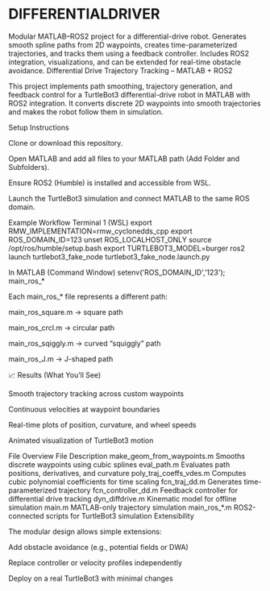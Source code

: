 # DIFFERENTIALDRIVER
Modular MATLAB–ROS2 project for a differential-drive robot. Generates smooth spline paths from 2D waypoints, creates time-parameterized trajectories, and tracks them using a feedback controller. Includes ROS2 integration, visualizations, and can be extended for real-time obstacle avoidance.
Differential Drive Trajectory Tracking – MATLAB + ROS2

This project implements path smoothing, trajectory generation, and feedback control for a TurtleBot3 differential-drive robot in MATLAB with ROS2 integration.
It converts discrete 2D waypoints into smooth trajectories and makes the robot follow them in simulation.

Setup Instructions

Clone or download this repository.

Open MATLAB and add all files to your MATLAB path (Add Folder and Subfolders).

Ensure ROS2 (Humble) is installed and accessible from WSL.

Launch the TurtleBot3 simulation and connect MATLAB to the same ROS domain.

Example Workflow
Terminal 1 (WSL)
export RMW_IMPLEMENTATION=rmw_cyclonedds_cpp
export ROS_DOMAIN_ID=123
unset ROS_LOCALHOST_ONLY
source /opt/ros/humble/setup.bash
export TURTLEBOT3_MODEL=burger
ros2 launch turtlebot3_fake_node turtlebot3_fake_node.launch.py

In MATLAB (Command Window)
setenv('ROS_DOMAIN_ID','123');
main_ros_*


Each main_ros_* file represents a different path:

main_ros_square.m → square path

main_ros_crcl.m → circular path

main_ros_sqiggly.m → curved “squiggly” path

main_ros_J.m → J-shaped path

📈 Results (What You’ll See)

Smooth trajectory tracking across custom waypoints

Continuous velocities at waypoint boundaries

Real-time plots of position, curvature, and wheel speeds

Animated visualization of TurtleBot3 motion

File Overview
File	Description
make_geom_from_waypoints.m	Smooths discrete waypoints using cubic splines
eval_path.m	Evaluates path positions, derivatives, and curvature
poly_traj_coeffs_vdes.m	Computes cubic polynomial coefficients for time scaling
fcn_traj_dd.m	Generates time-parameterized trajectory
fcn_controller_dd.m	Feedback controller for differential drive tracking
dyn_diffdrive.m	Kinematic model for offline simulation
main.m	MATLAB-only trajectory simulation
main_ros_*.m	ROS2-connected scripts for TurtleBot3 simulation
Extensibility

The modular design allows simple extensions:

Add obstacle avoidance (e.g., potential fields or DWA)

Replace controller or velocity profiles independently

Deploy on a real TurtleBot3 with minimal changes
